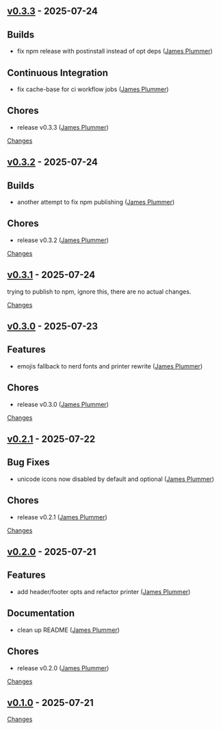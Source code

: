 <a id="v0.3.3"></a>
## [v0.3.3](https://github.com/jamesukiyo/sunny-rs/releases/tag/v0.3.3) - 2025-07-24

## Builds
- fix npm release with postinstall instead of opt deps ([James Plummer](https://github.com/jamesukiyo/sunny-rs/commit/96fe0d7b10b27867a482ffd50f9307edf4210074))

## Continuous Integration
- fix cache-base for ci workflow jobs ([James Plummer](https://github.com/jamesukiyo/sunny-rs/commit/75c6d18fe921605cc1867847f16bb9ee7029cfc3))

## Chores
- release v0.3.3 ([James Plummer](https://github.com/jamesukiyo/sunny-rs/commit/a7c8ee8cbaa190ac008389b12de29738f2295da7))

[Changes][v0.3.3]


<a id="v0.3.2"></a>
## [v0.3.2](https://github.com/jamesukiyo/sunny-rs/releases/tag/v0.3.2) - 2025-07-24

## Builds
- another attempt to fix npm publishing ([James Plummer](https://github.com/jamesukiyo/sunny-rs/commit/4b50cf274e10674dd0dcb75b79d7dffa9f69bfdf))

## Chores
- release v0.3.2 ([James Plummer](https://github.com/jamesukiyo/sunny-rs/commit/4a335b06fe3ee81d05981bf48fcdf2d701a2fa72))

[Changes][v0.3.2]


<a id="v0.3.1"></a>
## [v0.3.1](https://github.com/jamesukiyo/sunny-rs/releases/tag/v0.3.1) - 2025-07-24

trying to publish to npm, ignore this, there are no actual changes.

[Changes][v0.3.1]


<a id="v0.3.0"></a>
## [v0.3.0](https://github.com/jamesukiyo/sunny-rs/releases/tag/v0.3.0) - 2025-07-23

## Features
- emojis fallback to nerd fonts and printer rewrite ([James Plummer](https://github.com/jamesukiyo/sunny-rs/commit/77b7f7a970332ac5fd54fb101556ee63184424af))

## Chores
- release v0.3.0 ([James Plummer](https://github.com/jamesukiyo/sunny-rs/commit/ae271351748d3b756c188025f9c3fd09f947b8e4))

[Changes][v0.3.0]


<a id="v0.2.1"></a>
## [v0.2.1](https://github.com/jamesukiyo/sunny-rs/releases/tag/v0.2.1) - 2025-07-22

## Bug Fixes
- unicode icons now disabled by default and optional ([James Plummer](https://github.com/jamesukiyo/sunny-rs/commit/13d1235f2201c3a3140b3c9614d30b106f99b42c))

## Chores
- release v0.2.1 ([James Plummer](https://github.com/jamesukiyo/sunny-rs/commit/9d5665d0e401332ecb0b3ce1390c50f183a00fcb))

[Changes][v0.2.1]


<a id="v0.2.0"></a>
## [v0.2.0](https://github.com/jamesukiyo/sunny-rs/releases/tag/v0.2.0) - 2025-07-21

## Features
- add header/footer opts and refactor printer ([James Plummer](https://github.com/jamesukiyo/sunny-rs/commit/a5353c9c4e3aefe055dd2c35abcb5fce852ce654))

## Documentation
- clean up README ([James Plummer](https://github.com/jamesukiyo/sunny-rs/commit/1a16d6930539704cdc8f42bda27f61b34f074e85))

## Chores
- release v0.2.0 ([James Plummer](https://github.com/jamesukiyo/sunny-rs/commit/376788ef83fed9f9cc9a23e34c543a738f8e3e0c))

[Changes][v0.2.0]


<a id="v0.1.0"></a>
## [v0.1.0](https://github.com/jamesukiyo/sunny-rs/releases/tag/v0.1.0) - 2025-07-21



[Changes][v0.1.0]


[v0.3.3]: https://github.com/jamesukiyo/sunny-rs/compare/v0.3.2...v0.3.3
[v0.3.2]: https://github.com/jamesukiyo/sunny-rs/compare/v0.3.1...v0.3.2
[v0.3.1]: https://github.com/jamesukiyo/sunny-rs/compare/v0.3.0...v0.3.1
[v0.3.0]: https://github.com/jamesukiyo/sunny-rs/compare/v0.2.1...v0.3.0
[v0.2.1]: https://github.com/jamesukiyo/sunny-rs/compare/v0.2.0...v0.2.1
[v0.2.0]: https://github.com/jamesukiyo/sunny-rs/compare/v0.1.0...v0.2.0
[v0.1.0]: https://github.com/jamesukiyo/sunny-rs/tree/v0.1.0

<!-- Generated by https://github.com/rhysd/changelog-from-release v3.9.0 -->
